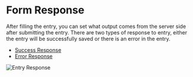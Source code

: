 # Form Response

After filling the entry, you can set what output comes from the server side after submitting the entry. There are two types of response to entry, either the entry will be successfully saved or there is an error in the entry.

- [Success Response](/documentation/form-response/form-success-response.html)
- [Error Response](/documentation/form-response/form-error-response.html)

![Entry Response](/image/entry-response-01.png)